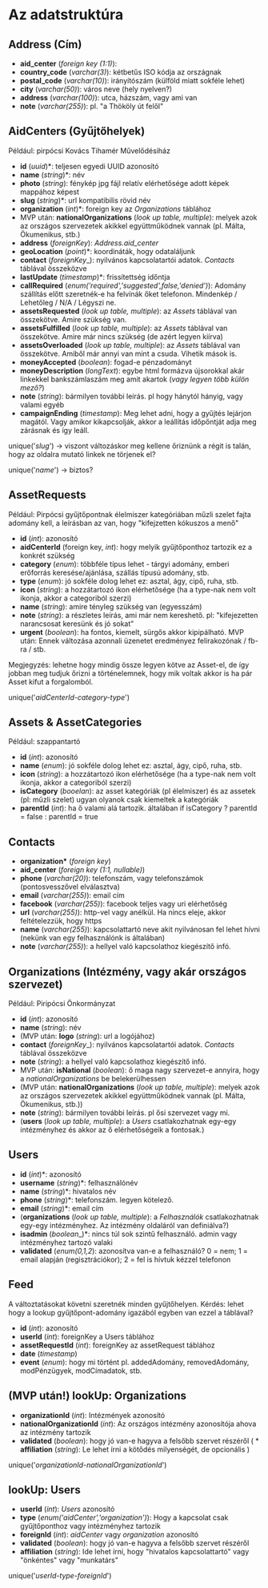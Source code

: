 # Az adatstruktúra

## Address (Cím)
* __aid_center__ (_foreign key (1:1)_): 
* __country_code__ (_varchar(3)_): kétbetűs ISO kódja az országnak
* __postal_code__ (_varchar(10)_): irányítószám (külföld miatt sokféle lehet)
* __city__ (_varchar(50)_): város neve (hely nyelven?)
* __address__ (_varchar(100)_): utca, házszám, vagy ami van
* __note__ (_varchar(255)_): pl. "a Thököly út felől"

## AidCenters (Gyűjtőhelyek)
Például: pirpócsi Kovács Tihamér Művelődésiház
* __id__ (_uuid_)*:  teljesen egyedi UUID azonosító
* __name__ (_string_)*: név
* __photo__ (_string_): fénykép jpg fájl relatív elérhetősége adott képek mappához képest
* __slug__ (_string_)*: url kompatibilis rövid név
* __organization__ (_int_)*: foreign key az _Organizations_ táblához
* MVP után: __nationalOrganizations__ (_look up table, multiple_): melyek azok az országos szervezetek akikkel együttműködnek vannak (pl. Málta, Ökumenikus, stb.)
* __address__ (_foreignKey_): _Address.aid_center_
* __geoLocation__ (_point_)*: koordináták, hogy odataláljunk
* __contact__ (_foreignKey__): nyilvános kapcsolatartói adatok. _Contacts_ táblával összeközve
* __lastUpdate__ (_timestamp_)*: frissítettség időntja
* __callRequired__ (_enum('required','suggested',false,'denied')_): Adomány szállítás előtt szeretnék-e ha felvínák őket telefonon. Mindenkép / Lehetőleg / N/A / Légyszi ne.
* __assetsRequested__ (_look up table, multiple_): az _Assets_ táblával van összekötve. Amire szükség van.
* __assetsFulfilled__ (_look up table, multiple_): az _Assets_ táblával van összekötve. Amire már nincs szükség (de azért legyen kiírva)
* __assetsOverloaded__ (_look up table, multiple_): az _Assets_ táblával van összekötve. Amiből már annyi van mint a csuda. Vihetik mások is. 
* __moneyAccepted__ (_boolean_): fogad-e pénzadományt
* __moneyDescription__ (_longText_): egybe html formázva újsorokkal akár linkekkel bankszámlaszám meg amit akartok (_vagy legyen több külön mező?_)
* __note__ (_string_): bármilyen további leírás. pl hogy hánytól hányig, vagy valami egyéb
* __campaignEnding__ (_timestamp_): Meg lehet adni, hogy a gyűjtés lejárjon magától. Vagy amikor kikapcsolják, akkor a leállítás időpőntját adja meg zárásnak és így leáll.

unique('_slug_') -> viszont változáskor meg kellene őriznünk a régit is talán, hogy az oldalra mutató linkek ne törjenek el?

unique('_name_') -> biztos?

## AssetRequests
Például: Pirpócsi gyűjtőpontnak élelmiszer kategóriában műzli szelet fajta adomány kell, a leírásban az van, hogy "kifejzetten kókuszos a menő"
* __id__ (_int_):  azonosító
* __aidCenterId__ (foreign key, _int_): hogy melyik gyűjtőponthoz tartozik ez a konkrét szükség
* __category__ (_enum_): többféle típus lehet - tárgyi adomány, emberi erőforrás keresése/ajánlása, szállás típusú adomány, stb.
* __type__ (_enum_): jó sokféle dolog lehet ez: asztal, ágy, cipő, ruha, stb.
* __icon__ (_string_): a hozzátartozó ikon elérhetősége (ha a type-nak nem volt ikonja, akkor a categoriból szerzi)
* __name__ (_string_): amire tényleg szükség van (egyesszám)
* __note__ (_string_): a részletes leírás, ami már nem kereshető. pl: "kifejezetten narancsosat keresünk és jó sokat"
* __urgent__ (_boolean_): ha fontos, kiemelt, sürgős akkor kipipálható. MVP után: Ennek változása azonnali üzenetet eredményez felirakozónak / fb-ra / stb.

Megjegyzés: lehetne hogy mindig össze legyen kötve az Asset-el, de így jobban meg tudjuk őrizni a történelemnek, hogy mik voltak akkor is ha pár Asset kifut a forgalomból.

unique('_aidCenterId-category-type_')

## Assets & AssetCategories
Például: szappantartó
* __id__ (_int_):  azonosító
* __name__ (_enum_): jó sokféle dolog lehet ez: asztal, ágy, cipő, ruha, stb.
* __icon__ (_string_): a hozzátartozó ikon elérhetősége (ha a type-nak nem volt ikonja, akkor a categoriból szerzi)
* __isCategory__ (_booelan_): az asset kategóriák (pl élelmiszer) és az assetek (pl: műzli szelet) ugyan olyanok csak kiemeltek a kategóriák
* __parentId__ (_int_): ha ő valami alá tartozik. általában if isCategory ? parentId = false : parentId = true

## Contacts
* __organization*__ (_foreign key_)
* __aid_center__ (_foreign key (1:1, nullable)_)
* __phone__ (_varchar(20)_): telefonszám, vagy telefonszámok (pontosvesszővel elválasztva)
* __email__ (_varchar(255)_): email cím
* __facebook__ (_varchar(255)_): facebook teljes vagy uri elérhetőség
* __url__ (_varchar(255)_): http-vel vagy anélkül. Ha nincs eleje, akkor feltételezzük, hogy https 
* __name__ (_varchar(255)_): kapcsolattartó neve akit nyilvánosan fel lehet hívni (nekünk van egy felhasználónk is általában)
* __note__ (_varchar(255)_): a hellyel való kapcsolathoz kiegészítő infó. 


## Organizations (Intézmény, vagy akár országos szervezet)
Például: Piripócsi Önkormányzat
* __id__ (_int_):  azonosító
* __name__ (_string_): név
* (MVP után: __logo__ (_string_): url a logójához)
* __contact__ (_foreignKey__): nyilvános kapcsolatartói adatok. _Contacts_ táblával összeközve
* __note__ (_string_): a hellyel való kapcsolathoz kiegészítő infó. 
* MVP után: __isNational__ (_boolean_): ő maga nagy szervezet-e annyira, hogy a _nationalOrganizations_ be belekerülhessen
* (MVP után: __nationalOrganizations__ (_look up table, multiple_): melyek azok az országos szervezetek akikkel együttműködnek vannak (pl. Málta, Ökumenikus, stb.))
* __note__ (_string_): bármilyen további leírás. pl ősi szervezet vagy mi.
* (__users__ (_look up table, multiple_): a _Users_ csatlakozhatnak egy-egy intézményhez és akkor az ő elérhetőségeik a fontosak.)


## Users
* __id__ (_int_)*:  azonosító
* __username__ (_string_)*: felhasználónév
* __name__ (_string_)*: hivatalos név
* __phone__ (_string_)*: telefonszám. legyen kötelező.
* __email__ (_string_)*: email cím
* (__organizations__ (_look up table, multiple_): a _Felhasználók_ csatlakozhatnak egy-egy intézményhez. Az intézmény oldaláról van definiálva?)
* __isadmin__ (_boolean__)*: nincs túl sok szintű felhasználó. admin vagy intézményhez tartozó valaki
* __validated__ (_enum(0,1,2_): azonosítva van-e a felhasználó? 0 = nem; 1 = email alapján (regisztrációkor); 2 = fel is hívtuk kézzel telefonon

## Feed
A változtatásokat követni szeretnék minden gyűjtőhelyen.
Kérdés: lehet hogy a lookup gyűjtőpont-adomány igazából egyben van ezzel a táblával?
* __id__ (_int_):  azonosító
* __userId__ (_int_): foreignKey a Users táblához
* __assetRequestId__ (_int_): foreignKey az assetRequest táblához
* __date__ (_timestamp_)
* __event__ (_enum_): hogy mi történt pl. addedAdomány, removedAdomány, modPénzügyek, modCímadatok, stb.


## (MVP után!) lookUp: Organizations
* __organizationId__ (_int_):  Intézmények azonosító
* __nationalOrganizationId__ (_int_): Az országos intézmény azonosítója ahova az intézmény tartozik
* __validated__ (_boolean_): hogy jó van-e hagyva a felsőbb szervet részéről
( * __affiliation__ (_string_): Le lehet írni a kötődés milyenségét, de opcionális )

unique('_organizationId_-_nationalOrganizationId_')

## lookUp: Users
* __userId__ (_int_):  _Users_ azonosító
* __type__ (_enum('aidCenter','organization')_): Hogy a kapcsolat csak gyűjtőponthoz vagy intézményhez tartozik
* __foreignId__ (_int_):  _aidCenter_ vagy _organization_ azonosító
* __validated__ (_boolean_): hogy jó van-e hagyva a felsőbb szervet részéről
* __affiliation__ (_string_): Ide lehet írni, hogy "hivatalos kapcsolattartó" vagy "önkéntes" vagy "munkatárs"

unique('_userId_-_type_-_foreignId_')

